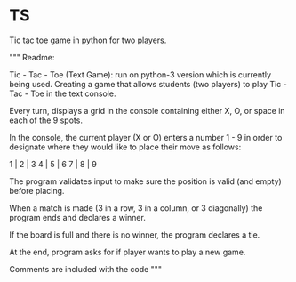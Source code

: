 # TS

Tic tac toe game in python for two players.

""" Readme:

Tic - Tac - Toe (Text Game): run on python-3 version which is currently being used. Creating a game that allows students (two players) to play Tic - Tac - Toe in the text console.

Every turn, displays a grid in the console containing either X, O, or space in each of the 9 spots.

In the console, the current player (X or O) enters a number 1 - 9 in order to designate where they would like to place their move as follows:

1 | 2 | 3
4 | 5 | 6
7 | 8 | 9

The program validates input to make sure the position is valid (and empty) before placing.

When a match is made (3 in a row, 3 in a column, or 3 diagonally) the program ends and declares a winner.

If the board is full and there is no winner, the program declares a tie.

At the end, program asks for if player wants to play a new game.

Comments are included with the code """
